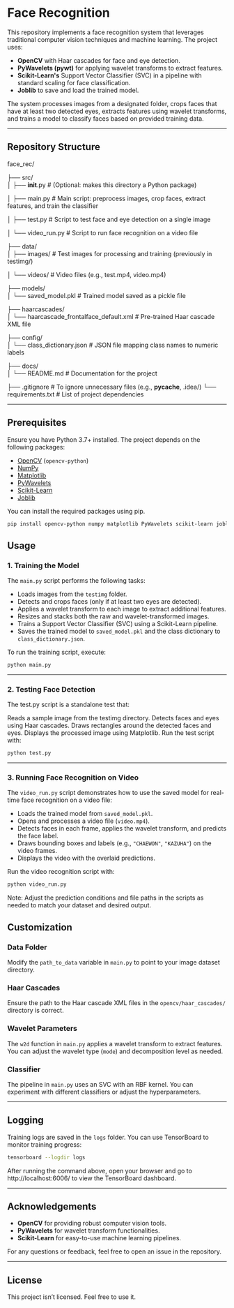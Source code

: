 # Face Recognition

This repository implements a face recognition system that leverages traditional computer vision techniques and machine learning. The project uses:

- **OpenCV** with Haar cascades for face and eye detection.
- **PyWavelets (pywt)** for applying wavelet transforms to extract features.
- **Scikit-Learn's** Support Vector Classifier (SVC) in a pipeline with standard scaling for face classification.
- **Joblib** to save and load the trained model.

The system processes images from a designated folder, crops faces that have at least two detected eyes, extracts features using wavelet transforms, and trains a model to classify faces based on provided training data.

---

## Repository Structure
face_rec/

├── src/                   
│   ├── __init__.py        # (Optional: makes this directory a Python package)

│   ├── main.py            # Main script: preprocess images, crop faces, extract features, and train the classifier

│   ├── test.py            # Script to test face and eye detection on a single image

│   └── video_run.py       # Script to run face recognition on a video file

├── data/                  
│   ├── images/            # Test images for processing and training (previously in testimg/)

│   └── videos/            # Video files (e.g., test.mp4, video.mp4)

├── models/                
│   └── saved_model.pkl    # Trained model saved as a pickle file

├── haarcascades/          
│   └── haarcascade_frontalface_default.xml  # Pre-trained Haar cascade XML file

├── config/                
│   └── class_dictionary.json  # JSON file mapping class names to numeric labels

├── docs/                  
│   └── README.md          # Documentation for the project

├── .gitignore             # To ignore unnecessary files (e.g., __pycache__, .idea/)
└── requirements.txt       # List of project dependencies


---

## Prerequisites

Ensure you have Python 3.7+ installed. The project depends on the following packages:

- [OpenCV](https://opencv.org/) (`opencv-python`)
- [NumPy](https://numpy.org/)
- [Matplotlib](https://matplotlib.org/)
- [PyWavelets](https://pywavelets.readthedocs.io/)
- [Scikit-Learn](https://scikit-learn.org/)
- [Joblib](https://joblib.readthedocs.io/)

You can install the required packages using pip.
```bash
pip install opencv-python numpy matplotlib PyWavelets scikit-learn joblib
```
## Usage

### 1. Training the Model
The `main.py` script performs the following tasks:

- Loads images from the `testimg` folder.
- Detects and crops faces (only if at least two eyes are detected).
- Applies a wavelet transform to each image to extract additional features.
- Resizes and stacks both the raw and wavelet-transformed images.
- Trains a Support Vector Classifier (SVC) using a Scikit-Learn pipeline.
- Saves the trained model to `saved_model.pkl` and the class dictionary to `class_dictionary.json`.

To run the training script, execute:

```bash
python main.py
```
--- 
### 2. Testing Face Detection
The test.py script is a standalone test that:

Reads a sample image from the testimg directory.
Detects faces and eyes using Haar cascades.
Draws rectangles around the detected faces and eyes.
Displays the processed image using Matplotlib.
Run the test script with:

```bash
python test.py
```
---
### 3. Running Face Recognition on Video
The `video_run.py` script demonstrates how to use the saved model for real-time face recognition on a video file:

- Loads the trained model from `saved_model.pkl`.
- Opens and processes a video file (`video.mp4`).
- Detects faces in each frame, applies the wavelet transform, and predicts the face label.
- Draws bounding boxes and labels (e.g., `"CHAEWON"`, `"KAZUHA"`) on the video frames.
- Displays the video with the overlaid predictions.

Run the video recognition script with:

```bash
python video_run.py
```

Note: Adjust the prediction conditions and file paths in the scripts as needed to match your dataset and desired output.

## Customization

### Data Folder
Modify the `path_to_data` variable in `main.py` to point to your image dataset directory.

### Haar Cascades
Ensure the path to the Haar cascade XML files in the `opencv/haar_cascades/` directory is correct.

### Wavelet Parameters
The `w2d` function in `main.py` applies a wavelet transform to extract features. You can adjust the wavelet type (`mode`) and decomposition level as needed.

### Classifier
The pipeline in `main.py` uses an SVC with an RBF kernel. You can experiment with different classifiers or adjust the hyperparameters.

---

## Logging
Training logs are saved in the `logs` folder. You can use TensorBoard to monitor training progress:

```bash
tensorboard --logdir logs
```
After running the command above, open your browser and go to http://localhost:6006/ to view the TensorBoard dashboard.

---
## Acknowledgements

- **OpenCV** for providing robust computer vision tools.
- **PyWavelets** for wavelet transform functionalities.
- **Scikit-Learn** for easy-to-use machine learning pipelines.

For any questions or feedback, feel free to open an issue in the repository.

--- 

## License
This project isn’t licensed. Feel free to use it.
